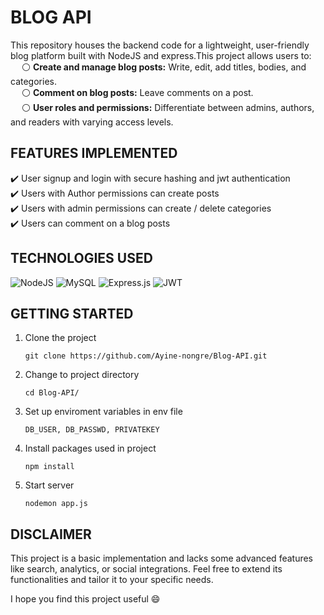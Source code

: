 # BLOG API 
This repository houses the backend code for a lightweight, user-friendly blog platform built with NodeJS and express.This project allows users to:<br>
 &emsp; ⚪ <strong>Create and manage blog posts:</strong> Write, edit, add titles, bodies, and categories.<br>
 &emsp; ⚪ <strong>Comment on blog posts:</strong> Leave comments on a post.<br>
 &emsp; ⚪ <strong>User roles and permissions:</strong> Differentiate between admins, authors, and readers with varying access levels.


## FEATURES IMPLEMENTED
✔️ User signup and login with secure hashing and jwt authentication<br>
✔️ Users with Author permissions can create posts<br>
✔️ Users with admin permissions can create / delete categories<br>
✔️ Users can comment on a blog posts<br>

## TECHNOLOGIES USED
![NodeJS](https://img.shields.io/badge/node.js-6DA55F?style=for-the-badge&logo=node.js&logoColor=white)  ![MySQL](https://img.shields.io/badge/mysql-%2300f.svg?style=for-the-badge&logo=mysql&logoColor=white) ![Express.js](https://img.shields.io/badge/express.js-%23404d59.svg?style=for-the-badge&logo=express&logoColor=%2361DAFB) ![JWT](https://img.shields.io/badge/JWT-black?style=for-the-badge&logo=JSON%20web%20tokens)

## GETTING STARTED
1. Clone the project
 
   ```
   git clone https://github.com/Ayine-nongre/Blog-API.git
   ```
2. Change to project directory

    ```
    cd Blog-API/
    ```
3. Set up enviroment variables in env file

   ```
   DB_USER, DB_PASSWD, PRIVATEKEY
   ```
4. Install packages used in project

   ```
   npm install
   ```
5. Start server

    ```
    nodemon app.js
    ```

## DISCLAIMER
This project is a basic implementation and lacks some advanced features like search, analytics, or social integrations. Feel free to extend its functionalities and tailor it to your specific needs.

I hope you find this project useful 😄





